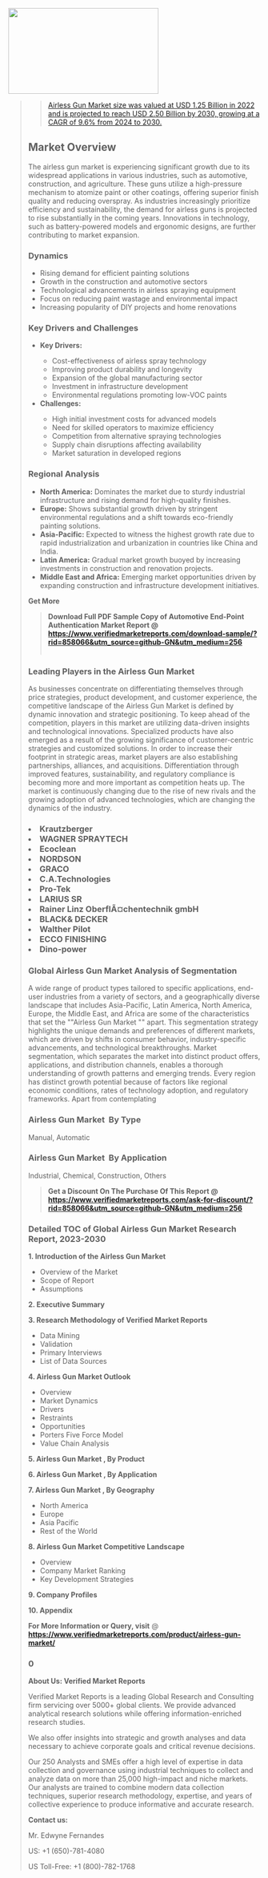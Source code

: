 <img src="https://ffe5etoiles.com/wp-content/uploads/2024/12/MST1-300x171.png" alt="" width="300" height="171" class="alignnone size-medium wp-image-20088" /><blockquote id="" class=""><a href="https://www.verifiedmarketreports.com/download-sample/?rid=870216&utm_source=github-GN&utm_medium=256" target="_blank"><blockquote id="" class=""><a href="https://www.verifiedmarketreports.com/download-sample/?rid=858066&utm_source=github-GN&utm_medium=256" target="_blank">Airless Gun Market size was valued at USD 1.25 Billion in 2022 and is projected to reach USD 2.50 Billion by 2030, growing at a CAGR of 9.6% from 2024 to 2030.</a></blockquote><p><h2>Market Overview</h2><p>The airless gun market is experiencing significant growth due to its widespread applications in various industries, such as automotive, construction, and agriculture. These guns utilize a high-pressure mechanism to atomize paint or other coatings, offering superior finish quality and reducing overspray. As industries increasingly prioritize efficiency and sustainability, the demand for airless guns is projected to rise substantially in the coming years. Innovations in technology, such as battery-powered models and ergonomic designs, are further contributing to market expansion.</p><h3>Dynamics</h3><ul> <li>Rising demand for efficient painting solutions</li> <li>Growth in the construction and automotive sectors</li> <li>Technological advancements in airless spraying equipment</li> <li>Focus on reducing paint wastage and environmental impact</li> <li>Increasing popularity of DIY projects and home renovations</li></ul><h3>Key Drivers and Challenges</h3><ul> <li><strong>Key Drivers:</strong></li> <ul> <li>Cost-effectiveness of airless spray technology</li> <li>Improving product durability and longevity</li> <li>Expansion of the global manufacturing sector</li> <li>Investment in infrastructure development</li> <li>Environmental regulations promoting low-VOC paints</li> </ul> <li><strong>Challenges:</strong></li> <ul> <li>High initial investment costs for advanced models</li> <li>Need for skilled operators to maximize efficiency</li> <li>Competition from alternative spraying technologies</li> <li>Supply chain disruptions affecting availability</li> <li>Market saturation in developed regions</li> </ul></ul><h3>Regional Analysis</h3><ul> <li><strong>North America:</strong> Dominates the market due to sturdy industrial infrastructure and rising demand for high-quality finishes.</li> <li><strong>Europe:</strong> Shows substantial growth driven by stringent environmental regulations and a shift towards eco-friendly painting solutions.</li> <li><strong>Asia-Pacific:</strong> Expected to witness the highest growth rate due to rapid industrialization and urbanization in countries like China and India.</li> <li><strong>Latin America:</strong> Gradual market growth buoyed by increasing investments in construction and renovation projects.</li> <li><strong>Middle East and Africa:</strong> Emerging market opportunities driven by expanding construction and infrastructure development initiatives.</li></ul><p><strong>Get More</strong></p></p><blockquote id="" class=""><strong>Download Full PDF Sample Copy of Automotive End-Point Authentication Market Report @ <a href="https://www.verifiedmarketreports.com/download-sample/?rid=858066&utm_source=github-GN&utm_medium=256" target="_blank">https://www.verifiedmarketreports.com/download-sample/?rid=858066&utm_source=github-GN&utm_medium=256</a></strong><br /><br /></blockquote><h3 id="" class="">Leading Players in the&nbsp;Airless Gun Market </h3><p>As businesses concentrate on differentiating themselves through price strategies, product development, and customer experience, the competitive landscape of the Airless Gun Market is defined by dynamic innovation and strategic positioning. To keep ahead of the competition, players in this market are utilizing data-driven insights and technological innovations. Specialized products have also emerged as a result of the growing significance of customer-centric strategies and customized solutions. In order to increase their footprint in strategic areas, market players are also establishing partnerships, alliances, and acquisitions. Differentiation through improved features, sustainability, and regulatory compliance is becoming more and more important as competition heats up. The market is continuously changing due to the rise of new rivals and the growing adoption of advanced technologies, which are changing the dynamics of the industry.</p><h3 class=""><li>Krautzberger</li><li> WAGNER SPRAYTECH</li><li> Ecoclean</li><li> NORDSON</li><li> GRACO</li><li> C.A.Technologies</li><li> Pro-Tek</li><li> LARIUS SR</li><li> Rainer Linz OberflÃ¤chentechnik gmbH</li><li> BLACK& DECKER</li><li> Walther Pilot</li><li> ECCO FINISHING</li><li> Dino-power</h3><h3 id="" class="">Global&nbsp;Airless Gun Market Analysis of Segmentation</h3><p id="" class="">A wide range of product types tailored to specific applications, end-user industries from a variety of sectors, and a geographically diverse landscape that includes Asia-Pacific, Latin America, North America, Europe, the Middle East, and Africa are some of the characteristics that set the ""Airless Gun Market "" apart. This segmentation strategy highlights the unique demands and preferences of different markets, which are driven by shifts in consumer behavior, industry-specific advancements, and technological breakthroughs. Market segmentation, which separates the market into distinct product offers, applications, and distribution channels, enables a thorough understanding of growth patterns and emerging trends. Every region has distinct growth potential because of factors like regional economic conditions, rates of technology adoption, and regulatory frameworks. Apart from contemplating</p><h3 id="" class="">Airless Gun Market &nbsp;By Type</h3><p>Manual, Automatic</p><h3 id="" class="">Airless Gun Market &nbsp;By Application</h3><p class="">Industrial, Chemical, Construction, Others</p><blockquote id="" class=""><strong>Get a Discount On The Purchase Of This Report @ <a href="https://www.verifiedmarketreports.com/download-sample/?rid=858066&utm_source=github-GN&utm_medium=256" target="_blank">https://www.verifiedmarketreports.com/ask-for-discount/?rid=858066&utm_source=github-GN&utm_medium=256</a></strong></blockquote><h3 id="" class="">Detailed TOC of Global Airless Gun Market Research Report, 2023-2030</h3><p id="" class=""><strong>1. Introduction of the Airless Gun Market </strong></p><ul><li>Overview of the Market</li><li>Scope of Report</li><li>Assumptions</li></ul><p id="" class=""><strong>2. Executive Summary</strong></p><p id="" class=""><strong>3. Research Methodology of Verified Market Reports</strong></p><ul><li>Data Mining</li><li>Validation</li><li>Primary Interviews</li><li>List of Data Sources</li></ul><p id="" class=""><strong>4. Airless Gun Market Outlook</strong></p><ul><li>Overview</li><li>Market Dynamics</li><li>Drivers</li><li>Restraints</li><li>Opportunities</li><li>Porters Five Force Model</li><li>Value Chain Analysis</li></ul><p id="" class=""><strong>5. Airless Gun Market , By Product</strong></p><p id="" class=""><strong>6. Airless Gun Market , By Application</strong></p><p id="" class=""><strong>7. Airless Gun Market , By Geography</strong></p><ul><li>North America</li><li>Europe</li><li>Asia Pacific</li><li>Rest of the World</li></ul><p id="" class=""><strong>8. Airless Gun Market Competitive Landscape</strong></p><ul><li>Overview</li><li>Company Market Ranking</li><li>Key Development Strategies</li></ul><p id="" class=""><strong>9. Company Profiles</strong></p><p id="" class=""><strong>10. Appendix</strong></p><p><strong>For More Information or Query, visit</strong>&nbsp;@ <strong><a href="https://www.verifiedmarketreports.com/product/airless-gun-market/" target="_blank">https://www.verifiedmarketreports.com/product/airless-gun-market/</a></strong></p><h3 id="" class="">0</h3><p id="" class=""><strong>About Us: Verified Market Reports</strong></p><p id="" class="">Verified Market Reports is a leading Global Research and Consulting firm servicing over 5000+ global clients. We provide advanced analytical research solutions while offering information-enriched research studies.</p><p id="" class="">We also offer insights into strategic and growth analyses and data necessary to achieve corporate goals and critical revenue decisions.</p><p id="" class="">Our 250 Analysts and SMEs offer a high level of expertise in data collection and governance using industrial techniques to collect and analyze data on more than 25,000 high-impact and niche markets. Our analysts are trained to combine modern data collection techniques, superior research methodology, expertise, and years of collective experience to produce informative and accurate research.</p><p id="" class=""><strong>Contact us:</strong></p><p id="" class="">Mr. Edwyne Fernandes</p><p id="" class="">US: +1 (650)-781-4080</p><p id="" class="">US Toll-Free: +1 (800)-782-1768</p>
